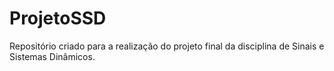 # ProjetoSSD
Repositório criado para a realização do projeto final da disciplina de Sinais e Sistemas Dinâmicos.
